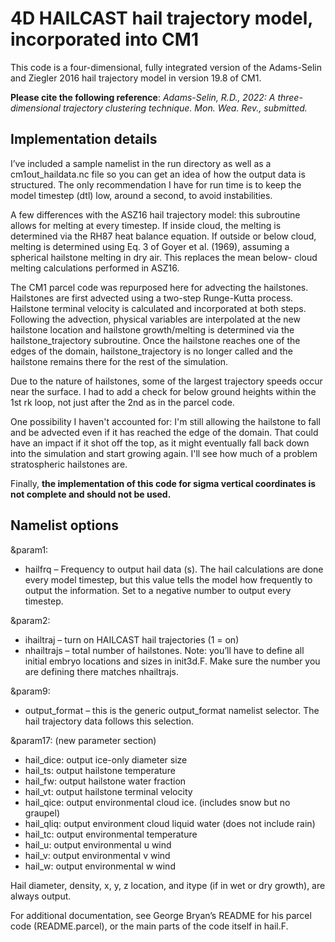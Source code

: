 # 4D HAILCAST hail trajectory model, incorporated into CM1

This code is a four-dimensional, fully integrated version of the Adams-Selin and Ziegler 2016 hail trajectory model in version 19.8 of CM1.

**Please cite the following reference**: *Adams-Selin, R.D., 2022: A three-dimensional trajectory clustering technique. Mon. Wea. Rev., submitted.*
 
## Implementation details

I’ve included a sample namelist in the run directory as well as a cm1out_haildata.nc file so you can get an idea of how the output data is structured.  The only recommendation I have for run time is to keep the model timestep (dtl) low, around a second, to avoid instabilities.

A few differences with the ASZ16 hail trajectory model: this subroutine allows for melting at every timestep.  If inside cloud, the melting is
determined via the RH87 heat balance equation. If outside or below cloud, melting is determined using Eq. 3 of Goyer et al. (1969), assuming a  spherical hailstone melting in dry air. This replaces the mean below- cloud melting calculations performed in ASZ16.

The CM1 parcel code was repurposed here for advecting the hailstones. Hailstones are first advected using a two-step Runge-Kutta process. Hailstone terminal velocity is calculated and incorporated at both steps.  Following the advection, physical variables are interpolated at the new hailstone location and hailstone growth/melting is determined via the hailstone_trajectory subroutine.  Once the hailstone reaches one of the edges of the domain, hailstone_trajectory is no longer called and the hailstone remains there for the rest of the simulation.

Due to the nature of hailstones, some of the largest trajectory speeds occur near the surface.  I had to add a check for below ground heights within the 1st rk loop, not just after the 2nd as in the parcel code.

One possibility I haven't accounted for: I'm still allowing the hailstone to fall and be advected even if it has reached the edge of the domain. That could have an impact if it shot off the top, as it might eventually fall back down into the simulation and start growing again.  I'll see how much of a problem stratospheric hailstones are.

Finally, **the implementation of this code for sigma vertical coordinates is not complete and should not be used.**


## Namelist options

&param1:  
* hailfrq – Frequency to output hail data (s). The hail calculations are done every model timestep, but this value tells the model how frequently to output the information.  Set to a negative number to output every timestep.
 
&param2:

* ihailtraj – turn on HAILCAST hail trajectories (1 = on)
* nhailtrajs – total number of hailstones.
   Note:  you’ll have to define all initial embryo locations and sizes in init3d.F.  Make sure the number you are defining there matches nhailtrajs.
 
&param9:
* output_format – this is the generic output_format namelist selector. The hail trajectory data follows this selection.
 
&param17:  (new parameter section)
* hail_dice: output ice-only diameter size
* hail_ts: output hailstone temperature
* hail_fw: output hailstone water fraction
* hail_vt: output hailstone terminal velocity
* hail_qice: output environmental cloud ice. (includes snow but no graupel)
* hail_qliq: output environment cloud liquid water (does not include rain)
* hail_tc: output environmental temperature
* hail_u: output environmental u wind
* hail_v: output environmental v wind
* hail_w: output environmental w wind

 
Hail diameter, density, x, y, z location, and itype (if in wet or dry growth),  are always output.
 
For additional documentation, see George Bryan’s README for his parcel code (README.parcel), or the main parts of the code itself in hail.F.
